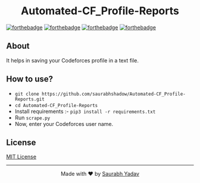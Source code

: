<h1 align = 'center'>Automated-CF_Profile-Reports</h1>

[![forthebadge](http://forthebadge.com/images/badges/built-with-love.svg)](http://forthebadge.com)
[![forthebadge](https://forthebadge.com/images/badges/made-with-python.svg)](https://forthebadge.com)
[![forthebadge](https://forthebadge.com/images/badges/check-it-out.svg)](https://forthebadge.com)
[![forthebadge](https://forthebadge.com/images/badges/you-didnt-ask-for-this.svg)](https://forthebadge.com)

## About
It helps in saving your Codeforces profile in a text file.

## How to use?

- `git clone https://github.com/saurabhshadow/Automated-CF_Profile-Reports.git`
- `cd Automated-CF_Profile-Reports`
- Install requirements :- `pip3 install -r requirements.txt`
- Run `scrape.py`
- Now, enter your Codeforces user name.


## License

[MIT License](LICENSE)

---

<p align="center"> Made with ❤ by <a href="https://github.com/saurabhshadow">Saurabh Yadav</a></p>
 
